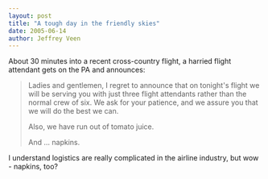 ```yaml
---
layout: post
title: "A tough day in the friendly skies"
date: 2005-06-14
author: Jeffrey Veen
---
```

About 30 minutes into a recent cross-country flight, a harried flight attendant gets on the PA and announces: 

<blockquote>Ladies and gentlemen, I regret to announce that on tonight's flight we will be serving you with just three flight attendants rather than the normal crew of six. We ask for your patience, and we assure you that we will do the best we can.

Also, we have run out of tomato juice.

And ... napkins.</blockquote>

I understand logistics are really complicated in the airline industry, but wow - napkins, too?
